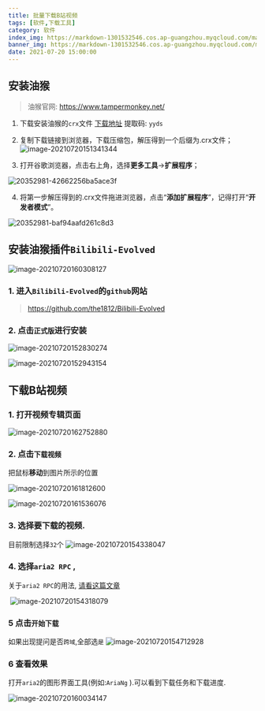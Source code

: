 ```yaml
---
title: 批量下载B站视频
tags: [软件,下载工具]
category: 软件
index_img: https://markdown-1301532546.cos.ap-guangzhou.myqcloud.com/markdown/20210720162327.png
banner_img: https://markdown-1301532546.cos.ap-guangzhou.myqcloud.com/markdown/20210720162327.png
date: 2021-07-20 15:00:00
---
```




## 安装油猴


> 油猴官网: https://www.tampermonkey.net/

1. 下载安装油猴的`crx`文件
    [下载地址](https://pan.baidu.com/s/1sXmbJ1JN4SDzfA9iI7mzPg) 提取码: `yyds` 

2. 复制下载链接到浏览器，下载压缩包，解压得到一个后缀为.crx文件；
![image-20210720151341344](https://markdown-1301532546.cos.ap-guangzhou.myqcloud.com/markdown/20210720162048.png)

3. 打开谷歌浏览器，点击右上角，选择**更多工具**→**扩展程序**；

![20352981-42662256ba5ace3f](https://markdown-1301532546.cos.ap-guangzhou.myqcloud.com/markdown/20210720162313.webp)


4. 将第一步解压得到的.crx文件拖进浏览器，点击“**添加扩展程序**”，记得打开“**开发者模式**”。

![20352981-baf94aafd261c8d3](https://markdown-1301532546.cos.ap-guangzhou.myqcloud.com/markdown/20210720162315.webp)

## 安装油猴插件`Bilibili-Evolved`

![image-20210720160308127](https://markdown-1301532546.cos.ap-guangzhou.myqcloud.com/markdown/20210720162327.png)

### 1. 进入`Bilibili-Evolved`的`github`网站

> https://github.com/the1812/Bilibili-Evolved

### 2. 点击`正式版`进行安装
   ![image-20210720152830274](https://markdown-1301532546.cos.ap-guangzhou.myqcloud.com/markdown/20210720162330.png)

![image-20210720152943154](https://markdown-1301532546.cos.ap-guangzhou.myqcloud.com/markdown/20210720162333.png)

## 下载B站视频

### 1. 打开视频专辑页面

![image-20210720162752880](https://markdown-1301532546.cos.ap-guangzhou.myqcloud.com/markdown/20210720163638.png)


### 2. 点击`下载视频`  

把鼠标**移动**到图片所示的位置

![image-20210720161812600](https://markdown-1301532546.cos.ap-guangzhou.myqcloud.com/markdown/20210720162335.png)

![image-20210720161536076](https://markdown-1301532546.cos.ap-guangzhou.myqcloud.com/markdown/20210720162337.png)


### 3. 选择要下载的视频. 
目前限制选择`32`个
![image-20210720154338047](https://markdown-1301532546.cos.ap-guangzhou.myqcloud.com/markdown/20210720162339.png)

### 4. 选择`aria2 RPC` , 
关于`aria2 RPC`的用法, [请看这篇文章](https://blog.wingogo.tk/2021/07/09/Aria2%E4%BD%BF%E7%94%A8%E6%96%B9%E5%BC%8F/#RPC%E4%BD%BF%E7%94%A8%E6%96%B9%E5%BC%8F)

​    ![image-20210720154318079](https://markdown-1301532546.cos.ap-guangzhou.myqcloud.com/markdown/20210720162341.png)

### 5 点击`开始下载`
如果出现提问是否`跨域`,全部选`是`
![image-20210720154712928](https://markdown-1301532546.cos.ap-guangzhou.myqcloud.com/markdown/20210720162343.png)

### 6 查看效果

打开`aria2`的图形界面工具(例如:`AriaNg` ).可以看到下载任务和下载进度.

![image-20210720160034147](https://markdown-1301532546.cos.ap-guangzhou.myqcloud.com/markdown/20210720162344.png)

